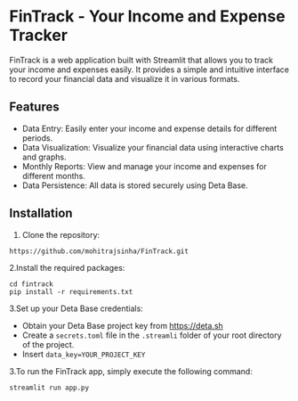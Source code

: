 # FinTrack - Your Income and Expense Tracker



FinTrack is a web application built with Streamlit that allows you to track your income and expenses easily. It provides a simple and intuitive interface to record your financial data and visualize it in various formats.

## Features

- Data Entry: Easily enter your income and expense details for different periods.
- Data Visualization: Visualize your financial data using interactive charts and graphs.
- Monthly Reports: View and manage your income and expenses for different months.
- Data Persistence: All data is stored securely using Deta Base.



## Installation

1. Clone the repository:

```
https://github.com/mohitrajsinha/FinTrack.git
```
2.Install the required packages:
```
cd fintrack
pip install -r requirements.txt
```
3.Set up your Deta Base credentials:
- Obtain your Deta Base project key from https://deta.sh
- Create a `secrets.toml` file in the `.streamli` folder of your root directory of the project.
- Insert `data_key=YOUR_PROJECT_KEY`
  
3.To run the FinTrack app, simply execute the following command:
```
streamlit run app.py

```

